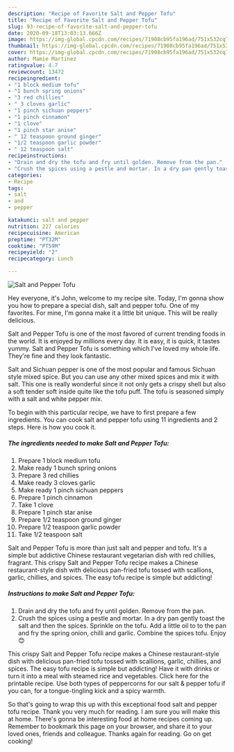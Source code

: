 ```yaml
---
description: "Recipe of Favorite Salt and Pepper Tofu"
title: "Recipe of Favorite Salt and Pepper Tofu"
slug: 93-recipe-of-favorite-salt-and-pepper-tofu
date: 2020-09-18T13:03:13.666Z
image: https://img-global.cpcdn.com/recipes/71908cb95fa196ad/751x532cq70/salt-and-pepper-tofu-recipe-main-photo.jpg
thumbnail: https://img-global.cpcdn.com/recipes/71908cb95fa196ad/751x532cq70/salt-and-pepper-tofu-recipe-main-photo.jpg
cover: https://img-global.cpcdn.com/recipes/71908cb95fa196ad/751x532cq70/salt-and-pepper-tofu-recipe-main-photo.jpg
author: Mamie Martinez
ratingvalue: 4.7
reviewcount: 13472
recipeingredient:
- "1 block medium tofu"
- "1 bunch spring onions"
- "3 red chillies"
- " 3 cloves garlic"
- "1 pinch sichuan peppers"
- "1 pinch cinnamon"
- "1 clove"
- "1 pinch star anise"
- " 12 teaspoon ground ginger"
- "1/2 teaspoon garlic powder"
- " 12 teaspoon salt"
recipeinstructions:
- "Drain and dry the tofu and fry until golden. Remove from the pan."
- "Crush the spices using a pestle and mortar. In a dry pan gently toast the salt and then the spices. Sprinkle on the tofu. Add a little oil to to the pan and fry the spring onion, chilli and garlic. Combine the spices tofu. Enjoy 😊"
categories:
- Recipe
tags:
- salt
- and
- pepper

katakunci: salt and pepper 
nutrition: 227 calories
recipecuisine: American
preptime: "PT32M"
cooktime: "PT59M"
recipeyield: "2"
recipecategory: Lunch

---
```



![Salt and Pepper Tofu](https://img-global.cpcdn.com/recipes/71908cb95fa196ad/751x532cq70/salt-and-pepper-tofu-recipe-main-photo.jpg)

Hey everyone, it's John, welcome to my recipe site. Today, I'm gonna show you how to prepare a special dish, salt and pepper tofu. One of my favorites. For mine, I'm gonna make it a little bit unique. This will be really delicious.

Salt and Pepper Tofu is one of the most favored of current trending foods in the world. It is enjoyed by millions every day. It is easy, it is quick, it tastes yummy. Salt and Pepper Tofu is something which I've loved my whole life. They're fine and they look fantastic.

Salt and Sichuan pepper is one of the most popular and famous Sichuan style mixed spice. But you can use any other mixed spices and mix it with salt. This one is really wonderful since it not only gets a crispy shell but also a soft tender soft inside quite like the tofu puff. The tofu is seasoned simply with a salt and white pepper mix.


To begin with this particular recipe, we have to first prepare a few ingredients. You can cook salt and pepper tofu using 11 ingredients and 2 steps. Here is how you cook it.

<!--inarticleads1-->

##### The ingredients needed to make Salt and Pepper Tofu:

1. Prepare 1 block medium tofu
1. Make ready 1 bunch spring onions
1. Prepare 3 red chillies
1. Make ready  3 cloves garlic
1. Make ready 1 pinch sichuan peppers
1. Prepare 1 pinch cinnamon
1. Take 1 clove
1. Prepare 1 pinch star anise
1. Prepare  1/2 teaspoon ground ginger
1. Prepare 1/2 teaspoon garlic powder
1. Take  1/2 teaspoon salt


Salt and Pepper Tofu is more than just salt and pepper and tofu. It&#39;s a simple but addictive Chinese restaurant vegetarian dish with red chillies, fragrant. This crispy Salt and Pepper Tofu recipe makes a Chinese restaurant-style dish with delicious pan-fried tofu tossed with scallions, garlic, chillies, and spices. The easy tofu recipe is simple but addicting! 

<!--inarticleads2-->

##### Instructions to make Salt and Pepper Tofu:

1. Drain and dry the tofu and fry until golden. Remove from the pan.
1. Crush the spices using a pestle and mortar. In a dry pan gently toast the salt and then the spices. Sprinkle on the tofu. Add a little oil to to the pan and fry the spring onion, chilli and garlic. Combine the spices tofu. Enjoy 😊


This crispy Salt and Pepper Tofu recipe makes a Chinese restaurant-style dish with delicious pan-fried tofu tossed with scallions, garlic, chillies, and spices. The easy tofu recipe is simple but addicting! Have it with drinks or turn it into a meal with steamed rice and vegetables. Click here for the printable recipe. Use both types of peppercorns for our salt &amp; pepper tofu if you can, for a tongue-tingling kick and a spicy warmth. 

So that's going to wrap this up with this exceptional food salt and pepper tofu recipe. Thank you very much for reading. I am sure you will make this at home. There's gonna be interesting food at home recipes coming up. Remember to bookmark this page on your browser, and share it to your loved ones, friends and colleague. Thanks again for reading. Go on get cooking!
